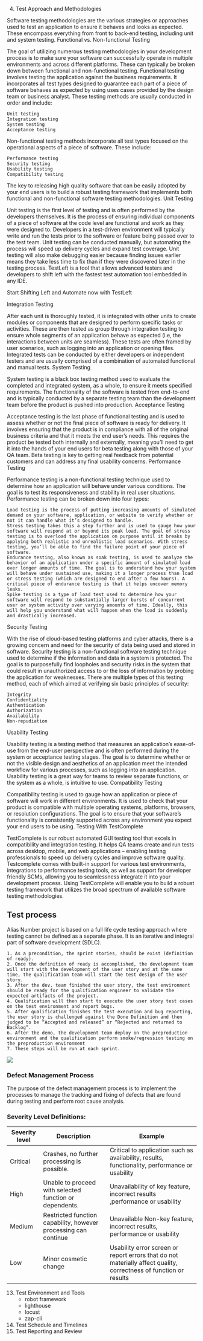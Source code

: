 


4. Test Approach and Methodologies


Software testing methodologies are the various strategies or approaches used to test an application to ensure it behaves and looks as expected. These encompass everything from front to back-end testing, including unit and system testing.
Functional vs. Non-functional Testing

The goal of utilizing numerous testing methodologies in your development process is to make sure your software can successfully operate in multiple environments and across different platforms. These can typically be broken down between functional and non-functional testing. Functional testing involves testing the application against the business requirements. It incorporates all test types designed to guarantee each part of a piece of software behaves as expected by using uses cases provided by the design team or business analyst. These testing methods are usually conducted in order and include:

    Unit testing
    Integration testing
    System testing
    Acceptance testing

Non-functional testing methods incorporate all test types focused on the operational aspects of a piece of software. These include:

    Performance testing
    Security testing
    Usability testing
    Compatibility testing

The key to releasing high quality software that can be easily adopted by your end users is to build a robust testing framework that implements both functional and non-functional software testing methodologies.
Unit Testing

Unit testing is the first level of testing and is often performed by the developers themselves. It is the process of ensuring individual components of a piece of software at the code level are functional and work as they were designed to. Developers in a test-driven environment will typically write and run the tests prior to the software or feature being passed over to the test team. Unit testing can be conducted manually, but automating the process will speed up delivery cycles and expand test coverage. Unit testing will also make debugging easier because finding issues earlier means they take less time to fix than if they were discovered later in the testing process. TestLeft is a tool that allows advanced testers and developers to shift left with the fastest test automation tool embedded in any IDE.

Start Shifting Left and Automate now with TestLeft

Integration Testing

After each unit is thoroughly tested, it is integrated with other units to create modules or components that are designed to perform specific tasks or activities. These are then tested as group through integration testing to ensure whole segments of an application behave as expected (i.e, the interactions between units are seamless). These tests are often framed by user scenarios, such as logging into an application or opening files. Integrated tests can be conducted by either developers or independent testers and are usually comprised of a combination of automated functional and manual tests.
System Testing

System testing is a black box testing method used to evaluate the completed and integrated system, as a whole, to ensure it meets specified requirements. The functionality of the software is tested from end-to-end and is typically conducted by a separate testing team than the development team before the product is pushed into production.
Acceptance Testing

Acceptance testing is the last phase of functional testing and is used to assess whether or not the final piece of software is ready for delivery. It involves ensuring that the product is in compliance with all of the original business criteria and that it meets the end user’s needs. This requires the product be tested both internally and externally, meaning you’ll need to get it into the hands of your end users for beta testing along with those of your QA team. Beta testing is key to getting real feedback from potential customers and can address any final usability concerns.
Performance Testing

Performance testing is a non-functional testing technique used to determine how an application will behave under various conditions. The goal is to test its responsiveness and stability in real user situations. Performance testing can be broken down into four types:

    Load testing is the process of putting increasing amounts of simulated demand on your software, application, or website to verify whether or not it can handle what it’s designed to handle.
    Stress testing takes this a step further and is used to gauge how your software will respond at or beyond its peak load. The goal of stress testing is to overload the application on purpose until it breaks by applying both realistic and unrealistic load scenarios. With stress testing, you’ll be able to find the failure point of your piece of software.
    Endurance testing, also known as soak testing, is used to analyze the behavior of an application under a specific amount of simulated load over longer amounts of time. The goal is to understand how your system will behave under sustained use, making it a longer process than load or stress testing (which are designed to end after a few hours). A critical piece of endurance testing is that it helps uncover memory leaks.
    Spike testing is a type of load test used to determine how your software will respond to substantially larger bursts of concurrent user or system activity over varying amounts of time. Ideally, this will help you understand what will happen when the load is suddenly and drastically increased.

Security Testing

With the rise of cloud-based testing platforms and cyber attacks, there is a growing concern and need for the security of data being used and stored in software. Security testing is a non-functional software testing technique used to determine if the information and data in a system is protected. The goal is to purposefully find loopholes and security risks in the system that could result in unauthorized access to or the loss of information by probing the application for weaknesses. There are multiple types of this testing method, each of which aimed at verifying six basic principles of security:

    Integrity
    Confidentiality
    Authentication
    Authorization
    Availability
    Non-repudiation

Usability Testing

Usability testing is a testing method that measures an application’s ease-of-use from the end-user perspective and is often performed during the system or acceptance testing stages. The goal is to determine whether or not the visible design and aesthetics of an application meet the intended workflow for various processes, such as logging into an application. Usability testing is a great way for teams to review separate functions, or the system as a whole, is intuitive to use.
Compatibility Testing

Compatibility testing is used to gauge how an application or piece of software will work in different environments. It is used to check that your product is compatible with multiple operating systems, platforms, browsers, or resolution configurations. The goal is to ensure that your software’s functionality is consistently supported across any environment you expect your end users to be using.
Testing With TestComplete

TestComplete is our robust automated GUI testing tool that excels in compatibility and integration testing. It helps QA teams create and run tests across desktop, mobile, and web applications – enabling testing professionals to speed up delivery cycles and improve software quality. Testcomplete comes with built-in support for various test environments, integrations to performance testing tools, as well as support for developer friendly SCMs, allowing you to seamlessness integrate it into your development process. Using TestComplete will enable you to build a robust testing framework that utilizes the broad spectrum of available software testing methodologies.



## Test process

Alias Number project is based on a full life cycle testing approach where testing cannot be defined as a separate phase. It is an iterative and integral part of software development (SDLC).
	
	1. As a precondition, the sprint stories, should be exist (definition of ready).
	2. Once the definition of ready is accomplished, the development team will start with the development of the user story and at the same time, the qualification team will start the test design of the user story.
	3. After the dev. team finished the user story, the test environment should be ready for the qualification engineer to validate the expected artifacts of the project.
	4. Qualification will then start to execute the user story test cases on the test environment and report bugs.
	5. After qualification finishes the test execution and bug reporting, the user story is challenged against the Done Definition and then judged to be “Accepted and released” or “Rejected and returned to Backlog”.
	6. After the demo, the development team deploy on the preproduction environment and the qualification perform smoke/regression testing on the preproduction environment
	7. These steps will be run at each sprint.

![](test_process.png)




### Defect Management Process

The purpose of the defect management process is to implement the processes to manage the tracking and fixing of defects that are found during testing and perform root cause analysis.

### Severity Level Definitions:

<table>
	<thead>
		<tr>
			<th>
				<strong>Severity level</strong>
			</th>
			<th>
				<strong>Description</strong>
			</th>
			<th>
				<strong>Example</strong>
			</th>
		</tr>
	</thead>
	<tbody>
		<tr>
			<td>Critical</td>
			<td>Crashes, no further processing is possible.</td>
			<td>Critical to application such as availability, results, functionality, performance or usability</td>
		</tr>
		<tr>
			<td>High</td>
			<td>Unable to proceed with selected function or dependents.</td>
			<td>Unavailability of key feature, incorrect results ,performance or usability</td>
		</tr>
		<tr>
			<td>Medium</td>
			<td>Restricted function capability, however processing can continue</td>
			<td>Unavailable Non-key feature, incorrect results, performance or usability</td>
		</tr>
		<tr>
			<td>Low</td>
			<td>Minor cosmetic change</td>
			<td>Usability error screen or report errors that do not materially affect quality, correctness of function or results</td>
		</tr>
	</tbody>
</table>


13. Test Environment and Tools
    - robot framework
    - lighthouse
    - locust
    - zap-cli
14. Test Schedule and Timelines
15. Test Reporting and Review

